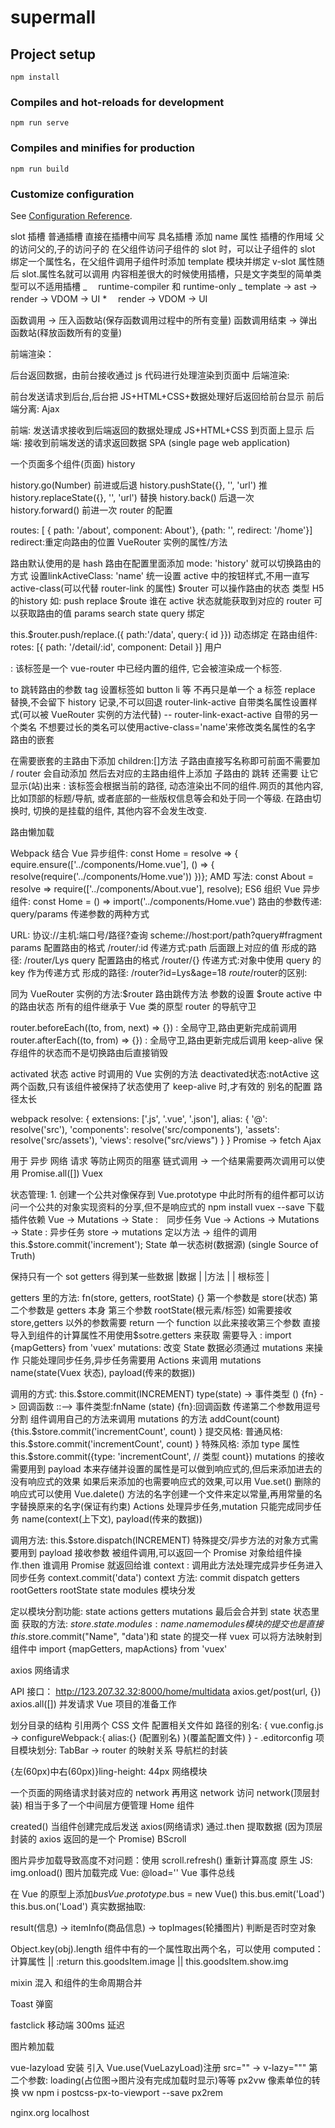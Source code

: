 # supermall

## Project setup
```
npm install
```

### Compiles and hot-reloads for development
```
npm run serve
```

### Compiles and minifies for production
```
npm run build
```

### Customize configuration
See [Configuration Reference](https://cli.vuejs.org/config/).


slot 插槽
普通插槽
直接在插槽中间写
具名插槽
添加 name 属性
插槽的作用域
父的访问父的,子的访问子的
在父组件访问子组件的 slot 时，可以让子组件的 slot 绑定一个属性名，在父组件调用子组件时添加 template 模块并绑定 v-slot 属性随后 slot.属性名就可以调用
内容相差很大的时候使用插槽，只是文字类型的简单类型可以不适用插槽
_　 runtime-compiler 和 runtime-only _ template -> ast -> render -> VDOM -> UI *　 render -> VDOM -> UI

函数调用 -> 压入函数站(保存函数调用过程中的所有变量)
函数调用结束 -> 弹出函数站(释放函数所有的变量)

前端渲染：

后台返回数据，由前台接收通过 js 代码进行处理渲染到页面中
后端渲染:

前台发送请求到后台,后台把 JS+HTML+CSS+数据处理好后返回给前台显示
前后端分离: Ajax

前端: 发送请求接收到后端返回的数据处理成 JS+HTML+CSS 到页面上显示
后端: 接收到前端发送的请求返回数据
SPA (single page web application)

一个页面多个组件(页面)
history

history.go(Number) 前进或后退
history.pushState({}, '', 'url') 推
history.replaceState({}, '', 'url') 替换
history.back() 后退一次
history.forward() 前进一次
router 的配置

routes: [ { path: '/about', component: About'}, {path: '', redirect: '/home'}]
redirect:重定向路由的位置
VueRouter 实例的属性/方法

路由默认使用的是 hash 路由在配置里面添加 mode: 'history' 就可以切换路由的方式
设置linkActiveClass: 'name' 统一设置 active 中的按钮样式,不用一直写 active-class(可以代替 router-link 的属性)
$router 可以操作路由的状态 类型 H5 的history 如: push replace
$route 谁在 active 状态就能获取到对应的 router 可以获取路由的值 params search state
query 绑定

  this.$router.push/replace.({
        path:'/data',
        query:{
           id
        }})
动态绑定
在路由组件:
  rotes: [{
      path: '/detail/:id',
      component: Detail
    }]
<router-link :to="/user/+userid">用户</router-link>

<router-link>: 该标签是一个 vue-router 中已经内置的组件, 它会被渲染成一个<a>标签.

to 跳转路由的参数
tag 设置标签如 button li 等 不再只是单一个 a 标签
replace 替换,不会留下 history 记录,不可以回退
router-link-active 自带类名属性设置样式(可以被 VueRouter 实例的方法代替) -- router-link-exact-active 自带的另一个类名
不想要过长的类名可以使用active-class='name'来修改类名属性的名字
路由的嵌套

在需要嵌套的主路由下添加 children:[]方法 子路由直接写名称即可前面不需要加 / router 会自动添加 然后去对应的主路由组件上添加 子路由的 跳转 还需<router-link>要<router-view> 让它显示(站)出来
<router-view>: 该标签会根据当前的路径, 动态渲染出不同的组件.网页的其他内容, 比如顶部的标题/导航, 或者底部的一些版权信息等会和<router-view>处于同一个等级. 在路由切换时, 切换的是<router-view>挂载的组件, 其他内容不会发生改变.

路由懒加载

Webpack 结合 Vue 异步组件: const Home = resolve => { equire.ensure(['../components/Home.vue'], () => { resolve(require('../components/Home.vue')) })};
AMD 写法: const About = resolve => require(['../components/About.vue'], resolve);
ES6 组织 Vue 异步组件: const Home = () => import('../components/Home.vue')
路由的参数传递:　query/params 传递参数的两种方式

URL: 协议://主机:端口号/路径?查询
scheme://host:port/path?query#fragment
params 配置路由的格式 /router/:id 传递方式:path 后面跟上对应的值 形成的路径: /router/Lys
query 配置路由的格式 /router/{} 传递方式:对象中使用 query 的 key 作为传递方式 形成的路径: /router?id=Lys&age=18
$route/$router的区别:

同为 VueRouter 实例的方法:$router 路由跳传方法 参数的设置 $route active 中的路由状态
所有的组件继承于 Vue 类的原型
router 的导航守卫

router.beforeEach((to, from, next) => {}) : 全局守卫,路由更新完成前调用
router.afterEach((to, from) => {}) : 全局守卫,路由更新完成后调用
keep-alive 保存组件的状态而不是切换路由后直接销毁

activated 状态 active 时调用的 Vue 实例的方法 deactivated状态:notActive
这两个函数,只有该组件被保持了状态使用了 keep-alive 时,才有效的
别名的配置 路径太长

webpack
	resolve: {
		extensions: ['.js', '.vue', '.json'],
			alias: {
				'@': resolve('src'),
				'components': resolve('src/components'),
				'assets': resolve('src/assets'),
				'views': resolve("src/views")
		}
	}
Promise -> fetch Ajax

用于 异步 网络 请求 等防止网页的阻塞
链式调用 ->
一个结果需要两次调用可以使用 Promise.all([])
Vuex

状态管理: 1. 创建一个公共对像保存到 Vue.prototype 中此时所有的组件都可以访问一个公共的对象实现资料的分享,但不是响应式的
npm install vuex --save 下载插件依赖
Vue -> Mutations -> State :　同步任务
Vue -> Actions -> Mutations -> State : 异步任务
store -> mutations 定以方法 -> 组件的调用 this.$store.commit('increment');
State 单一状态树(数据源) (single Source of Truth)

保持只有一个 sot
getters 得到某一些数据 |数据 | |方法 | | 根标签 |

getters 里的方法: fn(store, getters, rootState) {} 第一个参数是 store(状态) 第二个参数是 getters 本身 第三个参数 rootState(根元素/标签)
如需要接收 store,getters 以外的参数需要 return 一个 function 以此来接收第三个参数
直接导入到组件的计算属性不用使用$sotre.getters 来获取 需要导入 : import {mapGetters} from 'vuex'
mutations: 改变 State 数据必须通过 mutations 来操作 只能处理同步任务,异步任务需要用 Actions 来调用 mutations name(state(Vuex 状态), payload(传来的数据))

调用的方式: this.$store.commit(INCREMENT)
type(state) -> 事件类型 () {fn} -> 回调函数 ::--> 事件类型:fnName (state) {fn}:回调函数
传递第二个参数用逗号分割 组件调用自己的方法来调用 mutations 的方法 addCount(count) {this.$store.commit('incrementCount', count) }
提交风格:
普通风格: this.$store.commit('incrementCount', count) }
特殊风格: 添加 type 属性 this.$store.commit({type: 'incrementCount', // 类型 count}) mutations 的接收需要用到 payload
本来存储并设置的属性是可以做到响应式的,但后来添加进去的没有响应式的效果 如果后来添加的也需要响应式的效果,可以用 Vue.set() 删除的响应式可以使用 Vue.dalete()
方法的名字创建一个文件来定以常量,再用常量的名字替换原来的名字(保证有约束)
Actions 处理异步任务,mutation 只能完成同步任务 name(context(上下文), payload(传来的数据))

调用方法: this.$store.dispatch(INCREMENT)
特殊提交/异步方法的对象方式需要用到 payload 接收参数
被组件调用,可以返回一个 Promise 对象给组件操作.then 谁调用 Promise 就返回给谁
context : 调用此方法处理完成异步任务进入同步任务 context.commit('data')
context 方法: commit dispatch getters rootGetters rootState state
modules 模块分发

定以模块分割功能: state actions getters mutations
最后会合并到 state 状态里面 获取的方法: $store.state.modules:name.name
modules 模块的提交也是直接this.$store.commit("Name", "data')和 state 的提交一样
vuex 可以将方法映射到组件中 import {mapGetters, mapActions} from 'vuex'

axios 网络请求

API 接口： http://123.207.32.32:8000/home/multidata
axios.get/post(url, {})
axios.all([]) 并发请求
Vue 项目的准备工作

划分目录的结构
引用两个 CSS 文件
配置相关文件如 路径的别名: { vue.config.js -> configureWebpack:{ alias:{} (配置别名) }(覆盖配置文件) } - .editorconfig
项目模块划分: TabBar -> router 的映射关系
导航栏的封装

{左(60px)中右(60px)}ling-height: 44px
网络模块

一个页面的网络请求封装对应的 network 再用这 network 访问 network(顶层封装) 相当于多了一个中间层方便管理
Home 组件

created() 当组件创建完成后发送 axios(网络请求) 通过.then 提取数据 (因为顶层封装的 axios 返回的是一个 Promise)
BScroll

图片异步加载导致高度不对问题：使用 scroll.refresh() 重新计算高度
原生 JS: img.onload() 图片加载完成
Vue: @load=''
Vue 事件总线

在 Vue 的原型上添加$bus
Vue.prototype.$bus = new Vue()
this.bus.emit('Load')
this.bus.on('Load')
真实数据抽取:

result(信息) -> itemInfo(商品信息) -> topImages(轮播图片)
判断是否时空对象

Object.key(obj).length
组件中有的一个属性取出两个名，可以使用 computed：计算属性 || :return this.goodsItem.image || this.goodsItem.show.img

mixin 混入 和组件的生命周期合并

Toast 弹窗

fastclick 移动端 300ms 延迟

图片赖加载

vue-lazyload
安装
引入
Vue.use(VueLazyLoad)注册
src="" -> v-lazy="""
第二个参数: loading(占位图->图片没有完成加载时显示)等等
px2vw 像素单位的转换 vw npm i postcss-px-to-viewport --save
px2rem

nginx.org localhost
